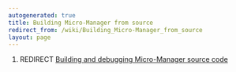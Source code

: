 ```yaml
---
autogenerated: true
title: Building Micro-Manager from source
redirect_from: /wiki/Building_Micro-Manager_from_source
layout: page
---
```


1.  REDIRECT [Building and debugging Micro-Manager source    code](Building_and_debugging_Micro-Manager_source_code)
